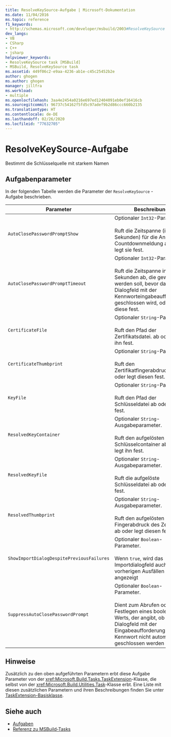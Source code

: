 ```yaml
---
title: ResolveKeySource-Aufgabe | Microsoft-Dokumentation
ms.date: 11/04/2016
ms.topic: reference
f1_keywords:
- http://schemas.microsoft.com/developer/msbuild/2003#ResolveKeySource
dev_langs:
- VB
- CSharp
- C++
- jsharp
helpviewer_keywords:
- ResolveKeySource task [MSBuild]
- MSBuild, ResolveKeySource task
ms.assetid: 449f06c2-e9aa-4236-ab1e-c45c25452b2e
author: ghogen
ms.author: ghogen
manager: jillfra
ms.workload:
- multiple
ms.openlocfilehash: 3aa4e2454a0216e697ed12404091eb0ef16416cb
ms.sourcegitcommit: 96737c54162f5fd5c97adef9b2d86ccc660b2135
ms.translationtype: HT
ms.contentlocale: de-DE
ms.lasthandoff: 02/26/2020
ms.locfileid: "77632705"
---
```

# <a name="resolvekeysource-task"></a>ResolveKeySource-Aufgabe

Bestimmt die Schlüsselquelle mit starkem Namen

## <a name="task-parameters"></a>Aufgabenparameter

 In der folgenden Tabelle werden die Parameter der `ResolveKeySource` -Aufgabe beschrieben.

|Parameter|Beschreibung|
|---------------|-----------------|
|`AutoClosePasswordPromptShow`|Optionaler `Int32`-Parameter.<br /><br /> Ruft die Zeitspanne (in Sekunden) für die Anzeige der Countdownmeldung ab oder legt sie fest.|
|`AutoClosePasswordPromptTimeout`|Optionaler `Int32`-Parameter.<br /><br /> Ruft die Zeitspanne in Sekunden ab, die gewartet werden soll, bevor das Dialogfeld mit der Kennworteingabeaufforderung geschlossen wird, oder legt diese fest.|
|`CertificateFile`|Optionaler `String`-Parameter.<br /><br /> Ruft den Pfad der Zertifikatsdatei. ab oder legt ihn fest.|
|`CertificateThumbprint`|Optionaler `String`-Parameter.<br /><br /> Ruft den Zertifikatfingerabdruck ab oder legt diesen fest.|
|`KeyFile`|Optionaler `String`-Parameter.<br /><br /> Ruft den Pfad der Schlüsseldatei ab oder legt ihn fest.|
|`ResolvedKeyContainer`|Optionaler `String`-Ausgabeparameter.<br /><br /> Ruft den aufgelösten Schlüsselcontainer ab oder legt ihn fest.|
|`ResolvedKeyFile`|Optionaler `String`-Ausgabeparameter.<br /><br /> Ruft die aufgelöste Schlüsseldatei ab oder legt sie fest.|
|`ResolvedThumbprint`|Optionaler `String`-Ausgabeparameter.<br /><br /> Ruft den aufgelösten Fingerabdruck des Zertifikats ab oder legt diesen fest.|
|`ShowImportDialogDespitePreviousFailures`|Optionaler `Boolean`-Parameter.<br /><br /> Wenn `true`, wird das Importdialogfeld auch bei vorherigen Ausfällen angezeigt|
|`SuppressAutoClosePasswordPrompt`|Optionaler `Boolean`-Parameter.<br /><br /> Dient zum Abrufen oder Festlegen eines booleschen Werts, der angibt, ob das Dialogfeld mit der Eingabeaufforderung für das Kennwort nicht automatisch geschlossen werden soll.|

## <a name="remarks"></a>Hinweise

 Zusätzlich zu den oben aufgeführten Parametern erbt diese Aufgabe Parameter von der <xref:Microsoft.Build.Tasks.TaskExtension>-Klasse, die selbst von der <xref:Microsoft.Build.Utilities.Task>-Klasse erbt. Eine Liste mit diesen zusätzlichen Parametern und ihren Beschreibungen finden Sie unter [TaskExtension-Basisklasse](../msbuild/taskextension-base-class.md).

## <a name="see-also"></a>Siehe auch

- [Aufgaben](../msbuild/msbuild-tasks.md)
- [Referenz zu MSBuild-Tasks](../msbuild/msbuild-task-reference.md)
